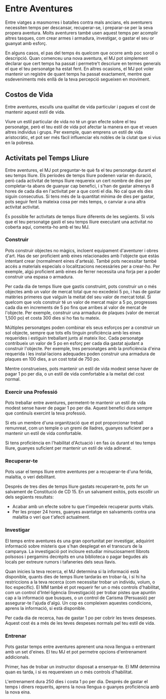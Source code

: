 # Entre Aventures

Entre viatges a masmorres i batalles contra mals ancians, els aventurers necessiten temps per descansar, recuperar-se, i preparar-se per la seva propera aventura. Molts aventurers també usen aquest temps per acomplir altres tasques, com crear armes i armadura, investigar, o gastar el seu or guanyat amb esforç.

En alguns casos, el pas del temps és quelcom que ocorre amb poc soroll o descripció. Quan comenceu una nova aventura, el MJ pot simplement declarar que cert temps ha passat i permetre't descriure en termes generals el que el teu personatge ha estat fent. En altres ocasions, el MJ pot voler mantenir un registre de quant temps ha passat exactament, mentre que esdeveniments més enllà de la teva percepció segueixen en moviment.


## Costos de Vida

Entre aventures, esculls una qualitat de vida particular i pagues el cost de mantenir aquest estil de vida.

Viure un estil particular de vida no té un gran efecte sobre el teu personatge, però el teu estil de vida pot afectar la manera en que et veuen altres individus i grups. Per exemple, quan emprens un estil de vida aristocràtic, et pot ser més fàcil influenciar els nobles de la ciutat que si vius en la pobresa.

## Activitats pel Temps Lliure

Entre aventures, el MJ pot preguntar-te què fa el teu personatge durant el seu temps lliure. Els períodes de temps lliure podenen variar en duració, però cada activitat de temps lliure requereix un cert nombre de dies per completar-ta abans de guanyar cap benefici, i s'han de gastar almenys 8 hores de cada dia en l'activitat per a que conti el dia. No cal que els dies siguin consecutius. Si tens més de la quantitat mínima de dies per gastar, pots seguir fent la mateixa cosa per més temps, o canviar a una altra activitat activitat.

És possible fer activitats de temps lliure diferents de les següents. Si vols que el teu personatge gasti el seu temps lliure executant una activitat no coberta aquí, comenta-ho amb el teu MJ.

### Construir
Pots construir objectes no màgics, incloent equipament d'aventurer i obres d'art. Has de ser proficient amb eines relacionades amb l'objecte que estàs intentant crear (normalment eines d'artesà). També pots necessitar també accés a materials especials o localitzacions necessàries per a crear-ho. Per exemple, algú proficient amb eines de ferrer necessita una forja per a poder construir una espasa o armadura.

Per cada dia de temps lliure que gastis construint, pots construir un o més objectes amb un valor de mercat total que no excedeixi 5 po, i has de gastar matèries primeres que valguin la meitat del seu valor de mercat total. Si quelcom que vols construir té un valor de mercat major a 5 po, progresses cada dia en increments de 5 po fins que arribes al valor de mercat de l'objecte. Per exemple, construir una armadura de plaques (valor de mercat 1,500 po) et costa 300 dies si ho fas tu mateix.

Múltiples personatges poden combinar els seus esforços per a construir un sol objecte, sempre que tots ells tinguin proficiència amb les eines requerides i estiguin treballant junts al mateix lloc. Cada personatge contribueix un valor de 5 po en esforç per cada dia gastat ajudant a construir l'objecte. Per exemple, tres personatges amb la proficiència d'eina requerida i les instal·lacions adequades poden construir una armadura de plaques en 100 dies, a un cost total de 750 po.

Mentre construeixes, pots mantenir un estil de vida modest sense haver de pagar 1 po per dia, o un estil de vida comfortable a la meitat del cost normal.

### Exercir una Professió
Pots treballar entre aventures, permetent-te mantenir un estil de vida modest sense haver de pagar 1 po per dia. Aquest benefici dura sempre que continuïs exercint la teva professió.

Si ets un membre d'una organització que et pot proporcionar treball remunreat, com un temple o un gremi de lladres, guanyes suficient per a mantenir un estil de vida comfortable.

Si tens proficiència en l'habilitat d'Actuació i en fas ús durant el teu temps lliure, guanyes suficient per mantenir un estil de vida adinerat.

### Recuperar-te
Pots usar el temps lliure entre aventures per a recuperar-te d'una ferida, malaltia, o verí debilitant.

Després de tres dies de temps lliure gastats recuperant-te, pots fer un salvament de Constitució de CD 15. En un salvament exitós, pots escollir un dels següents resultats:
- Acabar amb un efecte sobre tu que t'impedeix recuperar punts vitals.
- Per les proper 24 hores, guanyes avantatge en salvaments contra una malaltia o verí que t'afecti actualment.

### Investigar
El temps entre aventures és una gran oportunitat per investigar, adquirint informació sobre misteris que s'han desplegat en el transcurs de la campanya. La investigació pot incloure estudiar minuciosament llibrots polsosos i pergamins decrèpits en una biblioteca o pagar begudes als locals per extreure rumors i tafaneries dels seus llavis.

Quan inicies la teva recerca, el MJ determina si la informació està disponible, quants dies de temps lliure tardaràs en trobar-la, i si hi ha restriccions a la teva recerca (com necessitar trobar un individu, volum, o lloc específic). El MM també et pot requerir fer un o més controls d'habilitat, com un control d'Intel·ligència (Investigació) per trobar pistes que apuntin cap a la informació que busques, o un control de Carisma (Persuasió) per assegurar-te l'ajuda d'algú. Un cop es compleixen aquestes condicions, aprens la informació, si està disponible.

Per cada dia de recerca, has de gastar 1 po per cobrir les teves despeses. Aquest cost és a més de les teves despeses normals pel teu estil de vida.

### Entrenar
Pots gastar temps entre aventures aprenent una nova llengua o entrenant amb un set d'eines. El teu MJ et pot permetre opcions d'entrenament addicionals.

Primer, has de trobar un instructor disposat a ensenyar-te. El MM determina quan es tarda, i si es requereixen un o més controls d'habilitat.

L'entrenament dura 250 dies i costa 1 po per dia. Després de gastar el temps i diners requerits, aprens la nova llengua o guanyes proficiència amb la nova eina.

